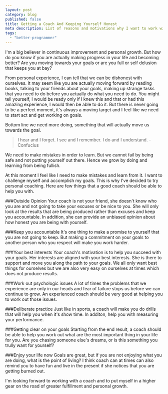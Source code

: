 ```yaml
---
layout: post
category: blog
published: false
title: Getting a Coach And Keeping Yourself Honest
meta description: List of reasons and motivations why I want to work with personal development coach.
tags: 
  - "better-programmer"
---
```


I'm a big believer in continuous improvement and personal growth. But how do you know if you are actually making progress in your life and becoming better? Are you moving towards your goals or are you full or self delusion that keeps you at bay? 

From personal experience, I can tell that we can be dishonest with ourselves. It may seem like you are actually moving forward by reading books, talking to your friends about your goals, making up strange tasks that you need to do before you actually do what you need to do. You might tell yourself, I would be ready only if I knew this and that or had this amazing experience, I would then be able to do it. But there is never going to be a perfect moment, it's always a moving target and I feel like we need to start act and get working on goals. 

Bottom line we need more doing, something that will actually move us towards the goal. 
> I hear and I forget. I see and I remember. I do and I understand. - Confucius

We need to make mistakes in order to learn. But we cannot fail by being safe and not putting yourself out there. Hence we grow by doing and learning from being fullish.

At this moment I feel like I need to make mistakes and learn from it. I want to challenge myself and accomplish my goals. This is why I've decided to try personal coaching. Here are few things that a good coach should be able to help you with. 

###Outside Opinion
Your coach is not your friend, she doesn't know who you are and not going to take your excuses or be nice to you. She will only look at the results that are being produced rather than excuses and keep you accountable. In addition, she can provide an unbiased opinion about how honest you are being with yourself. 

###Keep you accountable
It's one thing to make a promise to yourself that you are not going to keep. But making a commitment on your goals to another person who you respect will make you work harder.

###Your best interests
Your coach's motivation is to help you succeed with your goals. Her interests are aligned with your best interests. She is there to support and move you along the path to your goals. We all only want best things for ourselves but we are also very easy on ourselves at times which does not produce results. 

###Work out psychologic issues
A lot of times the problems that we experience are only in our heads and fear of failure stops us before we can continue to grow. An experienced coach should be very good at helping you to work out those issues.

###Deliberate practice
Just like in sports, a coach will make you do drills that will help you when it's show time. In additon, help you with measuring your performance.

###Getting clear on your goals
Starting from the end result, a coach should be able to help you work out what are the most important thing in your life for you. Are you chasing someone else's dreams, or is this something you trully want for yourself?

###Enjoy your life now
Goals are great, but if you are not enjoying what you are doing, what is the point of living? I think coach can at times can also remind you to have fun and live in the present if she notices that you are getting burned out.  

I'm looking forward to working with a coach and to put myself in a higher gear on the road of greater fulfillment and personal growth. 
